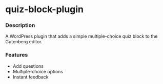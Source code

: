# quiz-block-plugin

### Description
A WordPress plugin that adds a simple multiple-choice quiz block to the Gutenberg editor.

### Features
* Add questions
* Multiple-choice options
* Instant feedback



